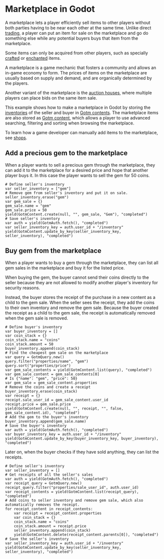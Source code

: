 # Marketplace in Godot

A marketplace lets a player efficiently sell items to other players without both parties having to be near each other at the same time. Unlike direct [trading](./trading.md), a player can put an item for sale on the marketplace and go do something else while any potential buyers buys that item from the marketplace.

Some items can only be acquired from other players, such as specially [crafted](./crafting.md) or [enchanted](./enchanting.md) items.

A marketplace is a game mechanic that fosters a community and allows an in-game economy to form. The prices of items on the marketplace are usually based on supply and demand, and are organically determined by the players.

Another variant of the marketplace is the [auction houses](./auction-house.md), where multiple players can place bids on the same item sale.

This example shows how to make a marketplace in Godot by storing the [inventories](./inventory.md) of the seller and buyer in [Gotm contents](/src/docs/content.md). The marketplace items are also stored as [Gotm content](/src/docs/content.md), which allows a player to use advanced searching, filtering and sorting when browsing the marketplace.

To learn how a game developer can manually add items to the marketplace, see [shops](./shop.md).

<include>

[](/src/utility/gdgotm-notice.md)

</include>

## Add a precious gem to the marketplace

When a player wants to sell a precious gem through the marketplace, they can add it to the marketplace for a desired price and hope that another player buys it. In this case the player wants to sell the gem for 50 coins.

```gdscript
# Define seller's inventory
var seller_inventory = ["gem"]
# Remove gem from seller's inventory and put it on sale.
seller_inventory.erase("gem")
var gem_sale = {}
gem_sale.name = "gem"
gem_sale.price = 50
yield(GotmContent.create(null, "", gem_sale, "Gem"), "completed")
# Save seller's inventory
var auth = yield(GotmAuth.fetch(), "completed")
var seller_inventory_key = auth.user_id + "/inventory"
yield(GotmContent.update_by_key(seller_inventory_key, seller_inventory), "completed")
```

## Buy gem from the marketplace

When a player wants to buy a gem through the marketplace, they can list all gem sales in the marketplace and buy it for the listed price.

When buying the gem, the buyer cannot send their coins directly to the seller because they are not allowed to modify another player's inventory for security reasons.

Instead, the buyer stores the receipt of the purchase in a new content as a child to the gem sale. When the seller sees the receipt, they add the coins to their own inventory and remove the gem sale. Because the buyer created the receipt as a child to the gem sale, the receipt is automatically removed when the gem sale is removed.

```gdscript
# Define buyer's inventory
var buyer_inventory = []
var coin_stack = {}
coin_stack.name = "coins"
coin_stack.amount = 50
buyer_inventory.append(coin_stack)
# Find the cheapest gem sale on the marketplace
var query = GotmQuery.new()
query.filter("properties/name", "gem")
query.sort("properties/price")
var gem_sale_contents = yield(GotmContent.list(query), "completed")
var gem_sale_content = gem_sale_contents[0]
# Is {"name": "gem", "price": 50}
var gem_sale = gem_sale_content.properties
# Remove the coins and create a receipt
buyer_inventory.erase(coin_stack)
var receipt = {}
receipt.sale_user_id = gem_sale_content.user_id
receipt.price = gem_sale.price
yield(GotmContent.create(null, "", receipt, "", false, gem_sale_content.id), "completed")
# Add the gem to the buyer's inventory
buyer_inventory.append(gem_sale.name)
# Save the buyer's inventory
var auth = yield(GotmAuth.fetch(), "completed")
var buyer_inventory_key = auth.user_id + "/inventory"
yield(GotmContent.update_by_key(buyer_inventory_key, buyer_inventory), "completed")
```

Later on, when the buyer checks if they have sold anything, they can list the receipts.

```gdscript
# Define seller's inventory
var seller_inventory = []
# Get receipts of all the seller's sales
var auth = yield(GotmAuth.fetch(), "completed")
var receipt_query = GotmQuery.new()
receipt_query.filter("properties/sale_user_id", auth.user_id)
var receipt_contents = yield(GotmContent.list(receipt_query), "completed")
# Add coins to seller inventory and remove gem sale, which also automatically removes the receipt.
for receipt_content in receipt_contents:
    var receipt = receipt_content.properties
    var coin_stack = {}
    coin_stack.name = "coins"
    coin_stack.amount = receipt.price
    seller_inventory.append(coin_stack)
    yield(GotmContent.delete(receipt_content.parents[0]), "completed")
# Save the seller's inventory
var seller_inventory_key = auth.user_id + "/inventory"
yield(GotmContent.update_by_key(seller_inventory_key, seller_inventory), "completed")
```

<include medium="marketplace">

[](/src/docs/content/utility/marketplace-auction-house-common.md)

</include>

